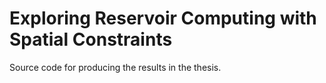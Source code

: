 # Exploring Reservoir Computing with Spatial Constraints

Source code for producing the results in the thesis.

